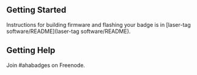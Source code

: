 ## Getting Started

Instructions for building firmware and flashing your badge is in
[laser-tag software/README](laser-tag software/README).

## Getting Help

Join #ahabadges on Freenode.
